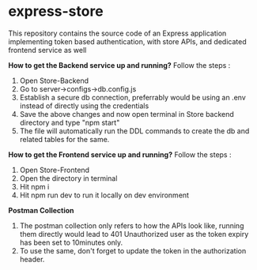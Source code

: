 # express-store
This repository contains the source code of an Express application implementing token based authentication, with store APIs, and dedicated frontend service as well

**How to get the Backend service up and running?**
Follow the steps : 

1. Open Store-Backend
2. Go to server->configs->db.config.js
3. Establish a secure db connection, preferrably would be using an .env instead of directly using the credentials
4. Save the above changes and now open terminal in Store backend directory and type "npm start"
5. The file will automatically run the DDL commands to create the db and related tables for the same.

**How to get the Frontend service up and running?**
Follow the steps : 

1. Open Store-Frontend
2. Open the directory in terminal
3. Hit npm i
4. Hit npm run dev to run it locally on dev environment


**Postman Collection**
1. The postman collection only refers to how the APIs look like, running them directly would lead to 401 Unauthorized user as the token expiry has been set to 10minutes only.
2. To use the same, don't forget to update the token in the authorization header.

